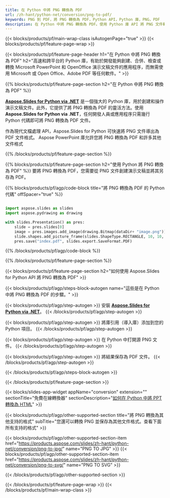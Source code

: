 ```yaml
---
title: 在 Python 中將 PNG 轉換為 PDF
url: /zh-hant/python-net/conversion/png-to-pdf/
keywords: PNG 到 PDF，將 PNG 轉換為 PDF，Python API，Python 庫，PNG，PDF
description: 在 Python 中將 PNG 轉換為 PDF。使用 Python 庫 API 將 PNG 文件轉換為 PDFs
---
```


{{< blocks/products/pf/main-wrap-class isAutogenPage="true" >}}
{{< blocks/products/pf/feature-page-wrap >}}

{{< blocks/products/pf/feature-page-header h1="在 Python 中將 PNG 轉換為 PDF" h2="高速和跨平台的 Python 庫，有助於開發能夠創建、合併、檢查或轉換 Microsoft PowerPoint 和 OpenOffice 演示文稿文件的應用程序，而無需使用 Microsoft 或 Open Office、Adobe PDF 等任何軟件。" >}}

{{% blocks/products/pf/feature-page-section h2="在 Python 中將 PNG 轉換為 PDF" %}}

[**Aspose.Slides for Python via .NET**](https://products.aspose.com/slides/zh-hant/python-net/) 是一個強大的 Python 庫，用於創建和操作演示文稿文件。此外，它提供了將 PNG 轉換為 PDF 的靈活方法。使用 **Aspose.Slides for Python via .NET**，任何開發人員或應用程序只需幾行 Python 代碼即可將 PNG 轉換為 PDF 文件。

作為現代文檔處理 API，Aspose.Slides for Python 可快速將 PNG 文件導出為 PDF 文件格式。 Aspose PowerPoint 庫允許您將 PNG 轉換為 PDF 和許多其他文件格式

{{% /blocks/products/pf/feature-page-section %}}

{{% blocks/products/pf/feature-page-section  h2="使用 Python 將 PNG 轉換為 PDF" %}}
要將 PNG 轉換為 PDF，您需要從 PNG 文件創建演示文稿並將其另存為 PDF。

{{% blocks/products/pf/agp/code-block title="將 PNG 轉換為 PDF 的 Python 代碼" offSpacer="true" %}}

```python

import aspose.slides as slides
import aspose.pydrawing as drawing

with slides.Presentation() as pres:
    slide = pres.slides[0]
    image = pres.images.add_image(drawing.Bitmap(dataDir+ "image.png"))
	slide.shapes.add_picture_frame(slides.ShapeType.RECTANGLE, 10, 10, 100, 100, image)
    pres.save("index.pdf", slides.export.SaveFormat.PDF)

```


{{% /blocks/products/pf/agp/code-block %}}

{{% /blocks/products/pf/feature-page-section %}}

{{< blocks/products/pf/feature-page-section  h2="如何使用 Aspose.Slides for Python API 將 PNG 轉換為 PDF" >}}

{{< blocks/products/pf/agp/steps-block-autogen name="這些是在 Python 中將 PNG 轉換為 PDF 的步驟。" >}}

{{< blocks/products/pf/agp/step-autogen >}}
安裝 [**Aspose.Slides for Python via .NET**](https://products.aspose.com/slides/zh-hant/python-net/)。
{{< /blocks/products/pf/agp/step-autogen >}}

{{< blocks/products/pf/agp/step-autogen >}}
將庫引用（導入庫）添加到您的 Python 項目。
{{< /blocks/products/pf/agp/step-autogen >}}

{{< blocks/products/pf/agp/step-autogen >}}
在 Python 中打開源 PNG 文件。
{{< /blocks/products/pf/agp/step-autogen >}}

{{< blocks/products/pf/agp/step-autogen >}}
將結果保存為 PDF 文件。
{{< /blocks/products/pf/agp/step-autogen >}}

{{< /blocks/products/pf/agp/steps-block-autogen >}}

{{< /blocks/products/pf/feature-page-section >}}

{{< blocks/slides-app-widget  appName="conversion" extension="" sectionTitle="免費在線轉換器" sectionDescription="[如何在 Python 中將 PPT 轉換為 HTML](https://products.aspose.com/slides/zh-hant/python-net/conversion/ppt-to-html/)" >}}

{{< blocks/products/pf/agp/other-supported-section title="將 PNG 轉換為其他支持的格式" subTitle="您還可以轉換 PNG 並保存為其他文件格式。查看下面所有支持的格式" >}}

{{< blocks/products/pf/agp/other-supported-section-item href="https://products.aspose.com/slides/zh-hant/python-net/conversion/png-to-jpg/" name="PNG TO JPG" >}}
{{< blocks/products/pf/agp/other-supported-section-item href="https://products.aspose.com/slides/zh-hant/python-net/conversion/png-to-svg/" name="PNG TO SVG" >}}


{{< /blocks/products/pf/agp/other-supported-section >}}

{{< /blocks/products/pf/feature-page-wrap >}}
{{< /blocks/products/pf/main-wrap-class >}}